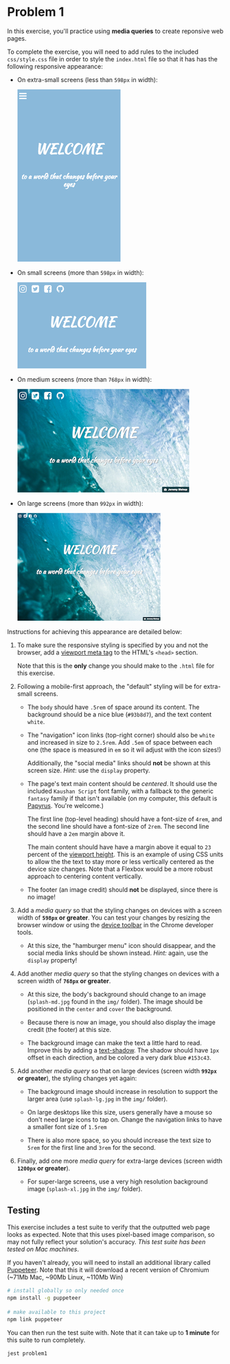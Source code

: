# Problem 1

In this exercise, you'll practice using **media queries** to create reponsive web pages.

To complete the exercise, you will need to add rules to the included `css/style.css` file in order to style the `index.html` file so that it has has the following responsive appearance:

- On extra-small screens (less than `598px` in width):

    ![Example of completed exercise on extra-small screen](img/example-xs-preview.png)

- On small screens (more than `598px` in width):

    ![Example of completed exercise on small screen](img/example-sm-preview.png)

- On medium screens (more than `768px` in width):

    ![Example of completed exercise on medium screen](img/example-md-preview.png)

- On large screens (more than `992px` in width):

    ![Example of completed exercise on large screen](img/example-lg-preview.png)

Instructions for achieving this appearance are detailed below:

1. To make sure the responsive styling is specified by you and not the browser, add a [viewport meta tag](https://info343.github.io/responsive-css.html#specifying-viewport) to the HTML's `<head>` section.

    Note that this is the **only** change you should make to the `.html` file for this exercise.

2. Following a mobile-first approach, the "default" styling will be for extra-small screens.

    - The `body` should have `.5rem` of space around its content. The background should be a nice blue (`#93b8d7`), and the text content `white`.

    - The "navigation" icon links (top-right corner) should also be `white` and increased in size to `2.5rem`. Add `.5em` of space between each one (the space is measured in `em` so it wil adjust with the icon sizes!)

        Additionally, the "social media" links should **not** be shown at this screen size. _Hint_: use the `display` property.
    
    - The page's text main content should be _centered_. It should use the included `Kaushan Script` font family, with a fallback to the generic `fantasy` family if that isn't available (on my computer, this default is [Papyrus](https://www.fastcodesign.com/3055865/meet-the-man-who-created-papyrus-the-worlds-other-most-hated-font). You're welcome.)

        The first line (top-level heading) should have a font-size of `4rem`, and the second line should have a font-size of `2rem`. The second line should have a `2em` margin above it.

        The main content should have have a margin above it equal to `23` percent of the [viewport height](https://developer.mozilla.org/en-US/docs/Web/CSS/length#Viewport-percentage_lengths). This is an example of using CSS units to allow the the text to stay more or less vertically centered as the device size changes. Note that a Flexbox would be a more robust approach to centering content vertically.

    - The footer (an image credit) should **not** be displayed, since there is no image!

3. Add a _media query_ so that the styling changes on devices with a screen width of **`598px` or greater**. You can test your changes by resizing the browser window or using the [device toolbar](https://developers.google.com/web/tools/chrome-devtools/device-mode/emulate-mobile-viewports) in the Chrome developer tools.

    - At this size, the "hamburger menu" icon should disappear, and the social media links should be shown instead. _Hint:_ again, use the `display` property!

3. Add another _media query_ so that the styling changes on devices with a screen width of **`768px` or greater**.

    - At this size, the body's background should change to an image (`splash-md.jpg` found in the `img/` folder). The image should be positioned in the `center` and `cover` the background.

    - Because there is now an image, you should also display the image credit (the footer) at this size.

    - The background image can make the text a little hard to read. Improve this by adding a [text-shadow](https://developer.mozilla.org/en-US/docs/Web/CSS/text-shadow). The shadow should have `1px` offset in each direction, and be colored a very dark blue `#153c43`.

4. Add another _media query_ so that on large devices (screen width **`992px` or greater**), the styling changes yet again:

    - The background image should increase in resolution to support the larger area (use `splash-lg.jpg` in the `img/` folder).

    - On large desktops like this size, users generally have a mouse so don't need large icons to tap on. Change the navigation links to have a smaller font size of `1.5rem`

    - There is also more space, so you should increase the text size to `5rem` for the first line and `3rem` for the second.

5. Finally, add one more _media query_ for extra-large devices (screen width **`1200px` or greater**).

    - For super-large screens, use a very high resolution background image (`splash-xl.jpg` in the `img/` folder).


## Testing
This exercise includes a test suite to verify that the outputted web page looks as expected. Note that this uses pixel-based image comparison, so may not fully reflect your solution's accuracy. _This test suite has been tested on Mac machines_.

If you haven't already, you will need to install an additional library called [Puppeteer](https://github.com/GoogleChrome/puppeteer). Note that this it will download a recent version of Chromium (~71Mb Mac, ~90Mb Linux, ~110Mb Win)

```bash
# install globally so only needed once
npm install -g puppeteer

# make available to this project
npm link puppeteer
```

You can then run the test suite with. Note that it can take up to **1 minute** for this suite to run completely.

```bash
jest problem1
```
